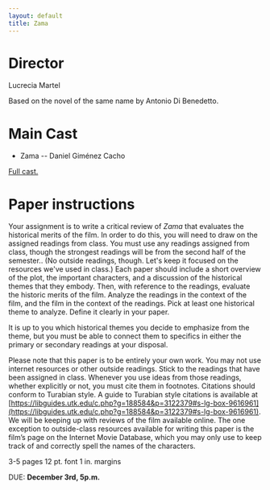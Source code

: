 ```yaml
---
layout: default
title: Zama
---
```


# Director

Lucrecia Martel

Based on the novel of the same name by Antonio Di Benedetto.

# Main Cast

* Zama -- Daniel Giménez Cacho
 
[Full cast.](https://www.imdb.com/title/tt3409848/fullcredits/)

# Paper instructions

Your assignment is to write a critical review of *Zama* that
evaluates the historical merits of the film. In order to do this, you will
need to draw on the assigned readings from class. You must use any 
readings assigned from class, though the strongest readings will be from the
second half of the semester.. (No outside readings, though. Let's keep it focused
on the resources we've used in class.) Each paper should include a short
overview of the plot, the important characters, and a discussion of the
historical themes that they embody. Then, with reference to the readings,
evaluate the historic merits of the film. Analyze the readings in the context
of the film, and the film in the context of the readings. Pick at least one
historical theme to analyze. Define it clearly in your paper.

It is up to you which historical themes you decide to emphasize from the theme,
but you must be able to connect them to specifics in either the primary or
secondary readings at your disposal.

Please note that this paper is to be entirely your own work. You may not
use internet resources or other outside readings. Stick to the readings
that have been assigned in class. Whenever you use ideas from those
readings, whether explicitly or not, you must cite them in footnotes.
Citations should conform to Turabian style.  A guide to Turabian style
citations is available at
[https://libguides.utk.edu/c.php?g=188584&p=3122379#s-lg-box-9616961](https://libguides.utk.edu/c.php?g=188584&p=3122379#s-lg-box-9616961).
We will be keeping up with reviews of the film available online. The one
exception to outside-class resources available for writing this paper is the
film’s page on the Internet Movie Database, which you may only use to keep
track of and correctly spell the names of the characters.


3-5 pages
12 pt. font
1 in. margins

DUE: **December 3rd, 5p.m.**





